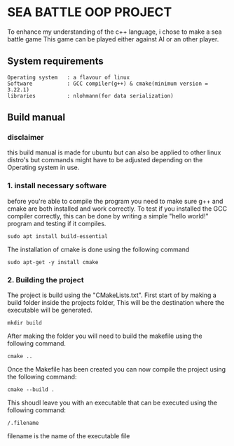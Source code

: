 # SEA BATTLE OOP PROJECT
To enhance my understanding of the c++ language, i chose to make a sea battle game 
This game can be played either against AI or an other player.
## System requirements
```
Operating system   : a flavour of linux
Software           : GCC compiler(g++) & cmake(minimum version = 3.22.1)
libraries          : nlohmann(for data serialization)
```
## Build manual

### disclaimer
this build manual is made for ubuntu but can also be applied to other linux distro's but commands might have to be adjusted depending on the Operating system in use.

### 1. install necessary software
before you're able to compile the program you need to make sure g++ and cmake are both installed and work correctly. 
To test if you installed the GCC compiler correctly, this can be done by writing a simple "hello world!" program and testing if it compiles.

```
sudo apt install build-essential
```
The installation of cmake is done using the following command
```
sudo apt-get -y install cmake
```
### 2. Building the project
The project is build using the "CMakeLists.txt". First start of by making a build folder inside the projects folder, This will be the destination where the executable will be generated.
```
mkdir build
```
After making the folder you will need to build the makefile using the following command.
```
cmake ..
```
Once the Makefile has been created you can now compile the project using the following command:
```
cmake --build .
```
This shoudl leave you with an executable that can be executed using the following command:
```
/.filename
```
filename is the name of the executable file
